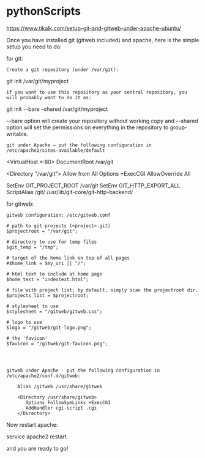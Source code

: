# pythonScripts

https://www.tikalk.com/setup-git-and-gitweb-under-apache-ubuntu/

Once you have installed git (gitweb included) and apache, here is the simple setup you need to do:
 

 

for git:

 

    Create a git repository (under /var/git):

 

git init /var/git/myproject

 

    if you want to use this repository as your central repository, you will probably want to do it as:

git init --bare –shared /var/git/myproject 


   --bare option will create your repository without working copy and --shared option will set the permissions on everything in the repository to group-writable.

 

 

    git under Apache – put the following configuration in /etc/apache2/sites-available/default

 

<VirtualHost *:80>
  DocumentRoot /var/git

  <Directory "/var/git">
    Allow from All
    Options +ExecCGI
    AllowOverride All
  </Directory>

  SetEnv GIT_PROJECT_ROOT /var/git
  SetEnv GIT_HTTP_EXPORT_ALL
  ScriptAlias /git/ /usr/lib/git-core/git-http-backend/

</VirtualHost>

 

 

for gitweb:

 

    gitweb configuration: /etc/gitweb.conf

    # path to git projects (<project>.git)
    $projectroot = "/var/git";

    # directory to use for temp files
    $git_temp = "/tmp";

    # target of the home link on top of all pages
    #$home_link = $my_uri || "/";

    # html text to include at home page
    $home_text = "indextext.html";

    # file with project list; by default, simply scan the projectroot dir.
    $projects_list = $projectroot;

    # stylesheet to use
    $stylesheet = "/gitweb/gitweb.css";

    # logo to use
    $logo = "/gitweb/git-logo.png";

    # the 'favicon'
    $favicon = "/gitweb/git-favicon.png";


     

    gitweb under Apache - put the following configuration in /etc/apache2/conf.d/gitweb:

        Alias /gitweb /usr/share/gitweb

        <Directory /usr/share/gitweb>
           Options FollowSymLinks +ExecCGI
           AddHandler cgi-script .cgi
        </Directory>

 
Now restart apache:

service apache2 restart


 
and you are ready to go!
